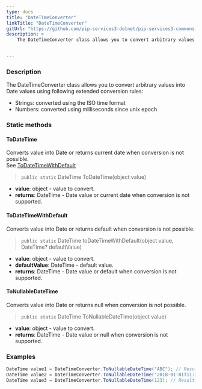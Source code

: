 ```yaml
---
type: docs
title: "DateTimeConverter"
linkTitle: "DateTimeConverter"
gitUrl: "https://github.com/pip-services3-dotnet/pip-services3-commons-dotnet"
description: > 
    The DateTimeConverter class allows you to convert arbitrary values into Date values using extended conversion rules.

    
---
```


### Description    

The DateTimeConverter class allows you to convert arbitrary values into Date values using following extended conversion rules:
- Strings: converted using the ISO time format
- Numbers: converted using milliseconds since unix epoch

### Static methods

#### ToDateTime
Converts value into Date or returns current date when conversion is not possible.  
See [ToDateTimeWithDefault](#todatetimewithdefault)

> `public static` DateTime ToDateTime(object value)

- **value**: object - value to convert.
- **returns**: DateTime - Date value or current date when conversion is not supported.

#### ToDateTimeWithDefault
Converts value into Date or returns default when conversion is not possible.

> `public static` DateTime toDateTimeWithDefault(object value, DateTime? defaultValue)

- **value**: object - value to convert.
- **defaultValue**: DateTime - default value.
- **returns**: DateTime - Date value or default when conversion is not supported.

#### ToNullableDateTime
Converts value into Date or returns null when conversion is not possible.

> `public static` DateTime ToNullableDateTime(object value)

- **value**: object - value to convert.
- **returns**: DateTime - Date value or null when conversion is not supported.

### Examples

```cs
DateTime value1 = DateTimeConverter.ToNullableDateTime("ABC"); // Result: null
DateTime value2 = DateTimeConverter.ToNullableDateTime("2018-01-01T11:30:00.0"); // Result: ZonedDateTime(2018,0,1,11,30)
DateTime value3 = DateTimeConverter.ToNullableDateTime(123); // Result: ZonedDateTime(123)

```

